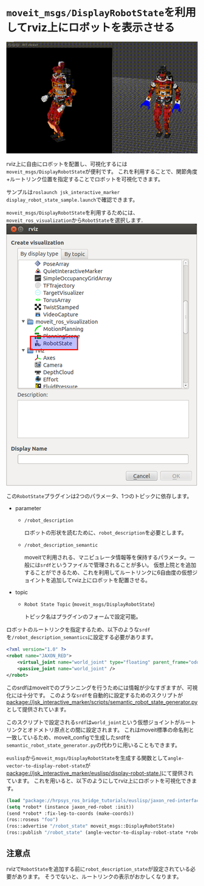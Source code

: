 # `moveit_msgs/DisplayRobotState`を利用してrviz上にロボットを表示させる
![](images/display-robot-state.gif)

rviz上に自由にロボットを配置し、可視化するには`moveit_msgs/DisplayRobotState`が便利です。
これを利用することで、関節角度+ルートリンク位置を指定することでロボットを可視化できます。

サンプルは`roslaunch jsk_interactive_marker display_robot_state_sample.launch`で確認できます。

`moveit_msgs/DisplayRobotState`を利用するためには、`moveit_ros_visualization`から`RobotState`を選択します.
![](images/rviz_moveit_robot_state.png)

この`RobotState`プラグインは2つのパラメータ、1つのトピックに依存します。
* parameter
  * `/robot_description`

    ロボットの形状を読むために、`robot_description`を必要とします。
  * `/robot_description_semantic`

    moveitで利用される、マニピュレータ情報等を保持するパラメータ。一般には`srdf`というファイルで管理されることが多い。
    仮想上院とを追加することができるため、これを利用してルートリンクに6自由度の仮想ジョイントを追加してrviz上にロボットを配置させる。
* topic
  * `Robot State Topic` (`moveit_msgs/DisplayRobotState`)

    トピック名はプラグインのフォームで設定可能。

ロボットのルートリンクを指定するため、以下のような`srdf`を`/robot_description_semantics`に設定する必要があります。

```xml
<?xml version="1.0" ?>
<robot name="JAXON_RED">
    <virtual_joint name="world_joint" type="floating" parent_frame="odom" child_link="BODY" />
    <passive_joint name="world_joint" />
</robot>
```

このsrdfはmoveitでのプランニングを行うためには情報が少なすぎますが、可視化には十分です。
このような`srdf`を自動的に設定するためのスクリプトが
[package://jsk_interactive_marker/scripts/semantic_robot_state_generator.py](https://github.com/jsk-ros-pkg/jsk_visualization/blob/master/jsk_interactive_markers/jsk_interactive_marker/scripts/semantic_robot_state_generator.py)
として提供されています。

このスクリプトで設定される`srdf`は`world_joint`という仮想ジョイントがルートリンクとオドメトリ原点との間に設定されます。
これはmoveit標準の命名則と一致しているため、moveit_configで生成したsrdfを`semantic_robot_state_generator.py`の代わりに用いることもできます。

`euslisp`から`moveit_msgs/DisplayRobotState`を生成する関数として`angle-vector-to-display-robot-state`が[package://jsk_interactive_marker/euslisp/display-robot-state.l](https://github.com/jsk-ros-pkg/jsk_visualization/blob/master/jsk_interactive_markers/jsk_interactive_marker/euslisp/display-robot-state.l)にて提供されています。
これを用いると、以下のようにしてrviz上にロボットを可視化できます。

```lisp
(load "package://hrpsys_ros_bridge_tutorials/euslisp/jaxon_red-interface.l")
(setq *robot* (instance jaxon_red-robot :init))
(send *robot* :fix-leg-to-coords (make-coords))
(ros::roseus "foo")
(ros::advertise "/robot_state" moveit_msgs::DisplayRobotState)
(ros::publish "/robot_state" (angle-vector-to-display-robot-state *robot* (send (send *robot* :link "BODY") :copy-worldcoords)))
```

## 注意点
rvizで`RobotState`を追加する前に`robot_description_state`が設定されている必要があります。
そうでないと、ルートリンクの表示がおかしくなります。
